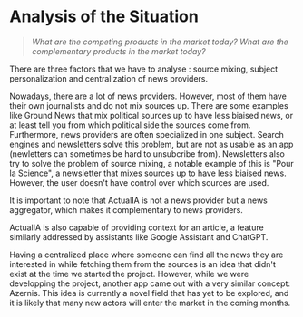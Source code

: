 # Analysis of the Situation

> *What are the competing products in the market today?*
> *What are the complementary products in the market today?*

There are three factors that we have to analyse : source mixing, subject personalization and centralization of news providers.

Nowadays, there are a lot of news providers. However, most of them have their own journalists and do not mix sources up. There are some examples like Ground News that mix political sources up to have less biaised news, or at least tell you from which political side the sources come from.
Furthermore, news providers are often specialized in one subject. Search engines and newsletters solve this problem, but are not as usable as an app (newletters can sometimes be hard to unsubcribe from). 
Newsletters also try to solve the problem of source mixing, a notable example of this is "Pour la Science", a newsletter that mixes sources up to have less biaised news. However, the user doesn't have control over which sources are used. 

It is important to note that ActualIA is not a news provider but a news aggregator, which makes it complementary to news providers.

ActualIA is also capable of providing context for an article, a feature similarly addressed by assistants like Google Assistant and ChatGPT.

Having a centralized place where someone can find all the news they are interested in while fetching them from the sources is an idea that didn't exist at the time we started the project. However, while we were developping the project, another app came out with a very similar concept: Azernis. This idea is currently a novel field that has yet to be explored, and it is likely that many new actors will enter the market in the coming months.
